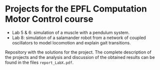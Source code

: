 # Projects for the EPFL Computation Motor Control course


- Lab 5 & 6: simulation of a muscle with a pendulum system.
- Lab 8: simulation of a salamander robot from a network of coupled oscillators to model locomotion and explain gait transitions.




Repository with the solutions for the project.
The complete description of the projects and the analysis and discussion of the obtained results can be found in the files ```report_LabX.pdf```.
